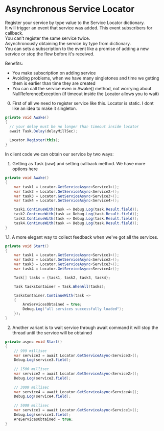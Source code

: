 # Asynchronous Service Locator
Register your service by type value to the Service Locator dictionary.<br />
It will trigger an event that service was added. This event subscribers for callback.<br />
You can't register the same service twice.<br />
Asynchronously obtaining the service by type from dictionary.<br />
You can sets a subscription to the event like a promise of adding a new service or stop the flow before it's received.<br />

Benefits:
<ul>
<li>You make subscription on adding service</li>
<li>Avoiding problems, when we have many singletones and time we getting them is earlier than time they are created</li>
<li>You can call the service even in Awake() method, not worrying about NullReferenceException (if timeout inside the Locator allows you to wait)</li>
</ul>

0. First of all we need to register service like this. Locator is static. I dont like an idea to make it singleton.
```csharp
private void Awake()
{
  // your delay must be no longer than timeout inside locator
  await Task.Delay(delayMillSec);
  
  Locator.Register(this);
}
```

In client code we can obtain our service by two ways:<br />
1. Getting as Task (raw) and setting callback method. We have more options here
```csharp
private void Awake()
{
    var task1 = Locator.GetServiceAsync<Service1>();
    var task2 = Locator.GetServiceAsync<Service2>();
    var task3 = Locator.GetServiceAsync<Service3>();
    var task4 = Locator.GetServiceAsync<Service4>();

    task1.ContinueWith(task => Debug.Log(task.Result.field));
    task2.ContinueWith(task => Debug.Log(task.Result.field));
    task3.ContinueWith(task => Debug.Log(task.Result.field));
    task4.ContinueWith(task => Debug.Log(task.Result.field));
}


```
1.1. A more elegant way to collect feedback when we've got all the services.
```csharp
private void Start()
{
    var task1 = Locator.GetServiceAsync<Service1>();
    var task2 = Locator.GetServiceAsync<Service2>();
    var task3 = Locator.GetServiceAsync<Service3>();
    var task4 = Locator.GetServiceAsync<Service4>();

    Task[] tasks = {task1, task2, task3, task4};

    Task tasksContainer = Task.WhenAll(tasks);

    tasksContainer.ContinueWith(task =>
    {
        AreServicesObtained = true;
        Debug.Log("all services successfully loaded");
    });
}
```
2. Another variant is to wait service through await command
it will stop the thread until the service will be obtained
```csharp
private async void Start()
{
    // 999 millisec 
    var service3 = await Locator.GetServiceAsync<Service3>();
    Debug.Log(service3.field);
    
    // 1500 millisec
    var service2 = await Locator.GetServiceAsync<Service2>();
    Debug.Log(service2.field);
    
    // 3000 millisec
    var service4 = await Locator.GetServiceAsync<Service4>();
    Debug.Log(service4.field);
    
    // 5000 millisec
    var service1 = await Locator.GetServiceAsync<Service1>();
    Debug.Log(service1.field);
    AreServicesObtained = true;
}
```
